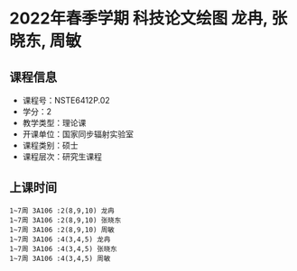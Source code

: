 # 2022年春季学期 科技论文绘图 龙冉, 张晓东, 周敏






## 课程信息

- 课程号：NSTE6412P.02
- 学分：2
- 教学类型：理论课
- 开课单位：国家同步辐射实验室
- 课程类别：硕士
- 课程层次：研究生课程

## 上课时间

```
1~7周 3A106 :2(8,9,10) 龙冉
1~7周 3A106 :2(8,9,10) 张晓东
1~7周 3A106 :2(8,9,10) 周敏
1~7周 3A106 :4(3,4,5) 龙冉
1~7周 3A106 :4(3,4,5) 张晓东
1~7周 3A106 :4(3,4,5) 周敏
```

